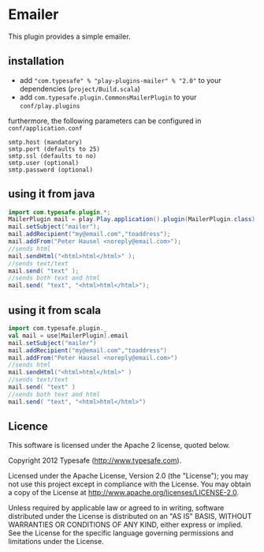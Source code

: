 # Emailer  

This plugin provides a simple emailer.

## installation
* add ```"com.typesafe" % "play-plugins-mailer" % "2.0"``` to your dependencies (```project/Build.scala```)
* add ```com.typesafe.plugin.CommonsMailerPlugin``` to your ```conf/play.plugins```

furthermore, the following parameters can be configured in ```conf/application.conf```

```
smtp.host (mandatory)
smtp.port (defaults to 25)
smtp.ssl (defaults to no)
smtp.user (optional)
smtp.password (optional)
```


## using it from java 

```java
import com.typesafe.plugin.*;
MailerPlugin mail = play.Play.application().plugin(MailerPlugin.class);
mail.setSubject("mailer");
mail.addRecipient("my@email.com","toaddress");
mail.addFrom("Peter Hausel <noreply@email.com>");
//sends html
mail.sendHtml("<html>html</html>" );
//sends text/text
mail.send( "text" );
//sends both text and html
mail.send( "text", "<html>html</html>");

```

## using it from scala

```scala
import com.typesafe.plugin._
val mail = use[MailerPlugin].email
mail.setSubject("mailer")
mail.addRecipient("my@email.com","toaddress")
mail.addFrom("Peter Hausel <noreply@email.com>")
//sends html
mail.sendHtml("<html>html</html>" )
//sends text/text
mail.send( "text" )
//sends both text and html
mail.send( "text", "<html>html</html>")

```


## Licence

This software is licensed under the Apache 2 license, quoted below.

Copyright 2012 Typesafe (http://www.typesafe.com).

Licensed under the Apache License, Version 2.0 (the "License"); you may not use this project except in compliance with the License. You may obtain a copy of the License at http://www.apache.org/licenses/LICENSE-2.0.

Unless required by applicable law or agreed to in writing, software distributed under the License is distributed on an "AS IS" BASIS, WITHOUT WARRANTIES OR CONDITIONS OF ANY KIND, either express or implied. See the License for the specific language governing permissions and limitations under the License.